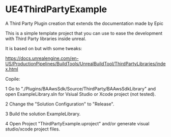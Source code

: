 # UE4ThirdPartyExample
A Third Party Plugin creation that extends the documentation made by Epic


This is a simple template project that you can use to ease the development with Third Party libraries inside unreal.

It is based on but with some tweaks:

https://docs.unrealengine.com/en-US/ProductionPipelines/BuildTools/UnrealBuildTool/ThirdPartyLibraries/index.html


Copile:

1 Go to "./Plugins/BAAwsSdk/Source/ThirdParty/BAAwsSdkLibrary" and open ExampleLibrary.sln for Vsiual Studio or Xcode project (not tested).

2 Change the "Solution Configuration" to "Release".

3 Build the solution ExampleLibrary.

4 Open Project "ThirdPartyExample.uproject" and/or generate visual studio/xcode project files.
